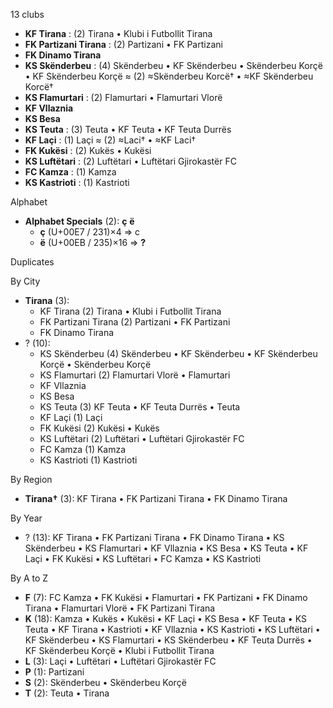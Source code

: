 13 clubs

- **KF Tirana** : (2) Tirana • Klubi i Futbollit Tirana
- **FK Partizani Tirana** : (2) Partizani • FK Partizani
- **FK Dinamo Tirana**
- **KS Skënderbeu** : (4) Skënderbeu • KF Skënderbeu • Skënderbeu Korçë • KF Skënderbeu Korçë ≈ (2) ≈Skënderbeu Korcë† • ≈KF Skënderbeu Korcë†
- **KS Flamurtari** : (2) Flamurtari • Flamurtari Vlorë
- **KF Vllaznia**
- **KS Besa**
- **KS Teuta** : (3) Teuta • KF Teuta • KF Teuta Durrës
- **KF Laçi** : (1) Laçi ≈ (2) ≈Laci† • ≈KF Laci†
- **FK Kukësi** : (2) Kukës • Kukësi
- **KS Luftëtari** : (2) Luftëtari • Luftëtari Gjirokastër FC
- **FC Kamza** : (1) Kamza
- **KS Kastrioti** : (1) Kastrioti




Alphabet

- **Alphabet Specials** (2):  **ç**  **ë** 
  - **ç** (U+00E7 / 231)×4 ⇒ c
  - **ë** (U+00EB / 235)×16 ⇒ **?**




Duplicates





By City

- **Tirana** (3): 
  - KF Tirana  (2) Tirana • Klubi i Futbollit Tirana
  - FK Partizani Tirana  (2) Partizani • FK Partizani
  - FK Dinamo Tirana 
- ? (10): 
  - KS Skënderbeu  (4) Skënderbeu • KF Skënderbeu • KF Skënderbeu Korçë • Skënderbeu Korçë
  - KS Flamurtari  (2) Flamurtari Vlorë • Flamurtari
  - KF Vllaznia 
  - KS Besa 
  - KS Teuta  (3) KF Teuta • KF Teuta Durrës • Teuta
  - KF Laçi  (1) Laçi
  - FK Kukësi  (2) Kukësi • Kukës
  - KS Luftëtari  (2) Luftëtari • Luftëtari Gjirokastër FC
  - FC Kamza  (1) Kamza
  - KS Kastrioti  (1) Kastrioti




By Region

- **Tirana†** (3):   KF Tirana • FK Partizani Tirana • FK Dinamo Tirana




By Year

- ? (13):   KF Tirana • FK Partizani Tirana • FK Dinamo Tirana • KS Skënderbeu • KS Flamurtari • KF Vllaznia • KS Besa • KS Teuta • KF Laçi • FK Kukësi • KS Luftëtari • FC Kamza • KS Kastrioti






By A to Z

- **F** (7): FC Kamza • FK Kukësi • Flamurtari • FK Partizani • FK Dinamo Tirana • Flamurtari Vlorë • FK Partizani Tirana
- **K** (18): Kamza • Kukës • Kukësi • KF Laçi • KS Besa • KF Teuta • KS Teuta • KF Tirana • Kastrioti • KF Vllaznia • KS Kastrioti • KS Luftëtari • KF Skënderbeu • KS Flamurtari • KS Skënderbeu • KF Teuta Durrës • KF Skënderbeu Korçë • Klubi i Futbollit Tirana
- **L** (3): Laçi • Luftëtari • Luftëtari Gjirokastër FC
- **P** (1): Partizani
- **S** (2): Skënderbeu • Skënderbeu Korçë
- **T** (2): Teuta • Tirana





